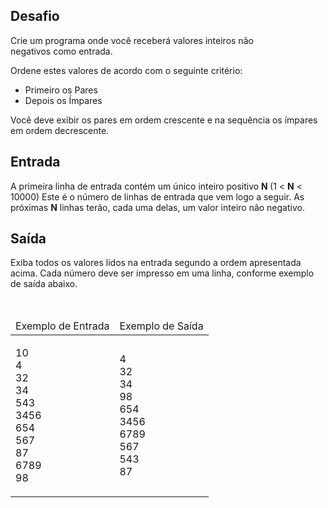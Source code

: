 <div><div>
<div>
<h2>Desafio</h2>

<p>Crie um programa onde você receberá valores inteiros não negativos&nbsp;como&nbsp;entrada.</p>

<p>Ordene estes valores de acordo com o seguinte critério:</p>

<ul>
	<li>Primeiro os Pares</li>
	<li>Depois os Ímpares</li>
</ul>

<p>Você deve&nbsp;exibir os pares em ordem crescente e na sequência os ímpares em ordem decrescente.</p>
</div>

<h2>Entrada</h2>

<div>
<p>A primeira linha de entrada contém um único inteiro positivo <strong>N </strong>(1 &lt; <strong>N</strong> &lt; 10000) Este é o número de linhas de entrada que vem logo a seguir. As próximas <strong>N</strong> linhas terão, cada uma delas, um valor inteiro não negativo.</p>
</div>

<h2>Saída</h2>

<div>
<p>Exiba todos os valores lidos na entrada segundo a ordem apresentada acima. Cada número deve ser impresso em uma linha, conforme exemplo de saída abaixo.</p>
</div>

<div>&nbsp;</div>

<table>
	<thead>
		<tr>
			<td>Exemplo de Entrada</td>
			<td>Exemplo de Saída</td>
		</tr>
	</thead>
	<tbody>
		<tr>
			<td>
			<p>10<br>
			4<br>
			32<br>
			34<br>
			543<br>
			3456<br>
			654<br>
			567<br>
			87<br>
			6789<br>
			98</p>
			</td>
			<td>
			<p>4<br>
			32<br>
			34<br>
			98<br>
			654<br>
			3456<br>
			6789<br>
			567<br>
			543<br>
			87</p>
			</td>
		</tr>
	</tbody>
</table>
</div> <br><br></div>